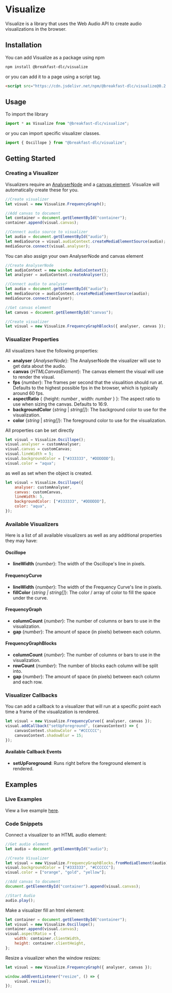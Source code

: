 # Visualize

Visualize is a library that uses the Web Audio API to create audio visualizations in the browser.

## Installation

You can add Visualize as a package using npm

```bash
npm install @breakfast-dlc/visualize
```

or you can add it to a page using a script tag.

```html
<script src="https://cdn.jsdelivr.net/npm/@breakfast-dlc/visualize@0.2.0/dist/index.js"></script>
```

## Usage

To import the library

```javascript
import * as Visualize from "@breakfast-dlc/visualize";
```

or you can import specific visualizer classes.

```javascript
import { Oscillope } from "@breakfast-dlc/visualize";
```

## Getting Started

### Creating a Visualizer

Visualizers require an [AnalyserNode](https://developer.mozilla.org/en-US/docs/Web/API/AnalyserNode) and a [canvas element](https://developer.mozilla.org/en-US/docs/Web/API/HTMLCanvasElement). Visualize will automatically create these for you.

```javascript
//Create visualizer
let visual = new Visualize.FrequencyGraph();

//Add canvas to document
let container = document.getElementById("container");
container.append(visual.canvas);

//Connect audio source to visualizer
let audio = document.getElementById("audio");
let mediaSource = visual.audioContext.createMediaElementSource(audio);
mediaSource.connect(visual.analyser);
```

You can also assign your own AnalyserNode and canvas element

```javascript
//Create AnalyserNode
let audioContext = new window.AudioContext();
let analyser = audioContext.createAnalyser();

//Connect audio to analyser
let audio = document.getElementById("audio");
let mediaSource = audioContext.createMediaElementSource(audio);
mediaSource.connect(analyser);

//Get canvas element
let canvas = document.getElementById("canvas");

//Create visualizer
let visual = new Visualize.FrequencyGraphBlocks({ analyser, canvas });
```

### Visualizer Properties

All visualizers have the following properties:

-   **analyser** {_AnalyserNode_}: The AnalyserNode the visualizer will use to get data about the audio.
-   **canvas** {_HTMLCanvasElement_}: The canvas element the visual will use to render the visual.
-   **fps** {_number_}: The frames per second that the visualition should run at. Defaults to the highest possible fps in the browser, which
    is typically around 60 fps.
-   **aspectRatio** { {height: _number_ , width: _number_ } }: The aspect ratio to use when sizing the canvas. Defaults to 16:9.
-   **backgroundColor** {_string_ | _string[]_}: The background color to use for the visualization.
-   **color** {_string_ | _string[]_}: The foreground color to use for the visualization.

All properties can be set directly

```javascript
let visual = Visualize.Oscillope();
visual.analyser = customAnalyser;
visual.canvas = customCanvas;
visual.lineWidth = 5;
visual.backgroundColor = ["#333333", "#DDDDDD"];
visual.color = "aqua";
```

as well as set when the object is created.

```javascript
let visual = Visualize.Oscillope({
    analyser: customAnalyser,
    canvas: customCanvas,
    lineWidth: 5,
    backgroundColor: ["#333333", "#DDDDDD"],
    color: "aqua",
});
```

### Available Visualizers

Here is a list of all available visualizers as well as any additional properties they may have:

#### Oscillope

-   **lineWidth** {_number_}: The width of the Oscillope's line in pixels.

#### FrequencyCurve

-   **lineWidth** {_number_}: The width of the Frequency Curve's line in pixels.
-   **fillColor** {_string | string[]_}: The color / array of color to fill the space under the curve.

#### FrequencyGraph

-   **columnCount** {_number_}: The number of columns or bars to use in the visualization.
-   **gap** {_number_}: The amount of space (in pixels) between each column.

#### FrequencyGraphBlocks

-   **columnCount** {_number_}: The number of columns or bars to use in the visualization.
-   **rowCount** {_number_}: The number of blocks each column will be split into.
-   **gap** {_number_}: The amount of space (in pixels) between each column and each row.

### Visualizer Callbacks

You can add a callback to a visualizer that will run at a specific point each time a frame of the visualization is rendered.

```javascript
let visual = new Visualize.FrequencyCurve({ analyser, canvas });
visual.addCallback("setUpForeground", (canvasContext) => {
    canvasContext.shadowColor = "#CCCCCC";
    canvasContext.shadowBlur = 15;
});
```

#### Available Callback Events

-   **setUpForeground**: Runs right before the foreground element is rendered.

## Examples

### Live Examples

View a live example [here](https://breakfastdlc.com/code/visualize).

### Code Snippets

Connect a visualizer to an HTML audio element:

```javascript
//Get audio element
let audio = document.getElementById("audio");

//Create Visualizer
let visual = new Visualize.FrequencyGraphBlocks.fromMediaElement(audio);
visual.backgroundColor = ["#333333", "#CCCCCC"];
visual.color = ["orange", "gold", "yellow"];

//Add canvas to document
document.getElementById("container").append(visual.canvas);

//Start Audio
audio.play();
```

Make a visualizer fill an html element:

```javascript
let container = document.getElementById("container");
let visual = new Visualize.Oscillope();
container.append(visual.canvas);
visual.aspectRatio = {
    width: container.clientWidth,
    height: container.clientHeight,
};
```

Resize a visualizer when the window resizes:

```javascript
let visual = new Visualize.FrequencyGraph({ analyser, canvas });

window.addEventListener("resize", () => {
    visual.resize();
});
```
